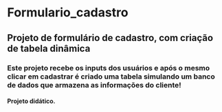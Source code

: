 # Formulario_cadastro
## Projeto de formulário de cadastro, com criação de tabela dinâmica 
### Este projeto recebe os inputs dos usuários e após o mesmo clicar em cadastrar é criado uma tabela simulando um banco de dados que armazena as informações do cliente!
#### Projeto didático.

